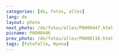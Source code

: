 ```yaml
---
categories: [de, fotos, alles]
lang: de
layout: photo
next_photo: /de/fotos/alles/P0000447.html
picname: P0000446
prev_photo: /de/fotos/alles/P0000110.html
tags: [Fotofalle, Hyena]
---
```

